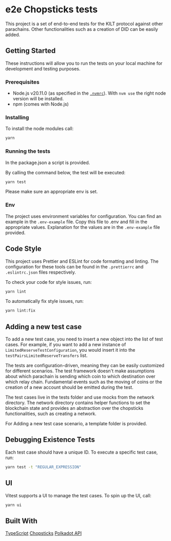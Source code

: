 # e2e Chopsticks tests

This project is a set of end-to-end tests for the KILT protocol against other parachains. 
Other functionalities such as a creation of DID can be easily added.

## Getting Started

These instructions will allow you to run the tests on your local machine for development and testing purposes.

### Prerequisites

- Node.js v20.11.0 (as specified in the [`.nvmrc`](https://github.com/nvm-sh/nvm)). With `nvm use` the right node version will be installed.
- npm (comes with Node.js)

### Installing

To install the node modules call:

```sh
yarn 
```

### Running the tests

In the package.json a script is provided.

By calling the command below, the test will be executed:

```sh
yarn test 
```

Please make sure an appropriate env is set.

### Env

The project uses environment variables for configuration. You can find an example in the `.env-example` file. Copy this file to
.env and fill in the appropriate values. Explanation for the values are in the `.env-example` file provided.

## Code Style

This project uses Prettier and ESLint for code formatting and linting. The configuration for these tools can be found in the `.prettierrc` and `.eslintrc.json` files respectively.

To check your code for style issues, run:

```sh
yarn lint
```

To automatically fix style issues, run:

```sh
yarn lint:fix
```

## Adding a new test case

To add a new test case, you need to insert a new object into the list of test cases. For example, if you want to add a new instance of `LimitedReserveTestConfiguration`, you would insert it into the `testPairsLimitedReserveTransfers` list.

The tests are configuration-driven, meaning they can be easily customized for different scenarios. The test framework doesn't make assumptions about which parachain is sending which coin to which destination over which relay chain. Fundamental events such as the moving of coins or the creation of a new account should be emitted during the test.

The test cases live in the tests folder and use mocks from the network directory. The network directory contains helper functions to set the blockchain state and provides an abstraction over the chopsticks functionalities, such as creating a network.

For Adding a new test case scenario, a template folder is provided.

## Debugging Existence Tests

Each test case should have a unique ID. To execute a specific test case, run:

```sh
yarn test -t "REGULAR_EXPRESSION"
```

## UI

Vitest supports a UI to manage the test cases. To spin up the UI, call:

```sh
yarn ui
```

## Built With

[TypeScript](https://www.typescriptlang.org/)
[Chopsticks](https://github.com/AcalaNetwork/chopsticks)
[Polkadot API](https://github.com/polkadot-js/api)
